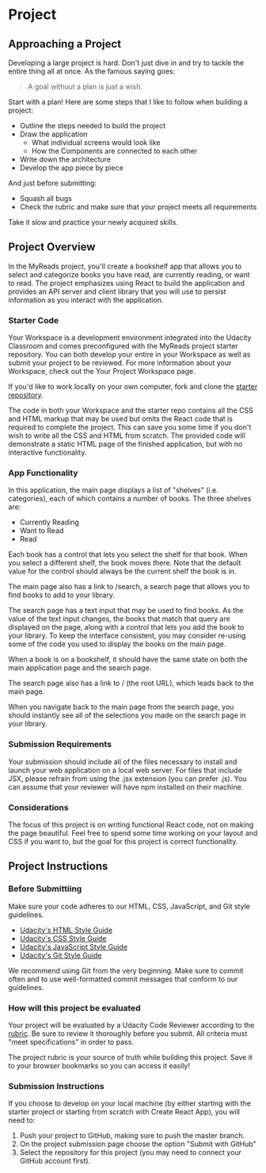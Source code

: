 # Project

## Approaching a Project

Developing a large project is hard. Don't just dive in and try to tackle the entire thing all at once. As the famous saying goes:

> A goal without a plan is just a wish.

Start with a plan! Here are some steps that I like to follow when building a project:

- Outline the steps needed to build the project
- Draw the application
    - What individual screens would look like
    - How the Components are connected to each other
- Write down the architecture
- Develop the app piece by piece

And just before submitting:

- Squash all bugs
- Check the rubric and make sure that your project meets all requirements

Take it slow and practice your newly acquired skills.

## Project Overview

In the MyReads project, you'll create a bookshelf app that allows you to select and categorize books you have read, are currently reading, or want to read. The project emphasizes using React to build the application and provides an API server and client library that you will use to persist information as you interact with the application.

### Starter Code

Your Workspace is a development environment integrated into the Udacity Classroom and comes preconfigured with the MyReads project starter repository. You can both develop your entire in your Workspace as well as submit your project to be reviewed. For more information about your Workspace, check out the Your Project Workspace page.

If you'd like to work locally on your own computer, fork and clone the [starter repository](https://github.com/udacity/reactnd-project-myreads-starter).

The code in both your Workspace and the starter repo contains all the CSS and HTML markup that may be used but omits the React code that is required to complete the project. This can save you some time if you don't wish to write all the CSS and HTML from scratch. The provided code will demonstrate a static HTML page of the finished application, but with no interactive functionality.

### App Functionality
In this application, the main page displays a list of "shelves" (i.e. categories), each of which contains a number of books. The three shelves are:

- Currently Reading
- Want to Read
- Read

Each book has a control that lets you select the shelf for that book. When you select a different shelf, the book moves there. Note that the default value for the control should always be the current shelf the book is in.

The main page also has a link to /search, a search page that allows you to find books to add to your library.

The search page has a text input that may be used to find books. As the value of the text input changes, the books that match that query are displayed on the page, along with a control that lets you add the book to your library. To keep the interface consistent, you may consider re-using some of the code you used to display the books on the main page.

When a book is on a bookshelf, it should have the same state on both the main application page and the search page.

The search page also has a link to / (the root URL), which leads back to the main page.

When you navigate back to the main page from the search page, you should instantly see all of the selections you made on the search page in your library.

### Submission Requirements
Your submission should include all of the files necessary to install and launch your web application on a local web server. For files that include JSX, please refrain from using the .jsx extension (you can prefer .js). You can assume that your reviewer will have npm installed on their machine.

### Considerations
The focus of this project is on writing functional React code, not on making the page beautiful. Feel free to spend some time working on your layout and CSS if you want to, but the goal for this project is correct functionality.

## Project Instructions
### Before Submittiing
Make sure your code adheres to our HTML, CSS, JavaScript, and Git style guidelines.

- [Udacity's HTML Style Guide](http://udacity.github.io/frontend-nanodegree-styleguide/index.html)
- [Udacity's CSS Style Guide](http://udacity.github.io/frontend-nanodegree-styleguide/css.html)
- [Udacity's JavaScript Style Guide](http://udacity.github.io/frontend-nanodegree-styleguide/javascript.html)
- [Udacity's Git Style Guide](https://udacity.github.io/git-styleguide/)

We recommend using Git from the very beginning. Make sure to commit often and to use well-formatted commit messages that conform to our guidelines.

### How will this project be evaluated
Your project will be evaluated by a Udacity Code Reviewer according to the [rubric](https://review.udacity.com/#!/rubrics/918/view). Be sure to review it thoroughly before you submit. All criteria must "meet specifications" in order to pass.

The project rubric is your source of truth while building this project. Save it to your browser bookmarks so you can access it easily!

### Submission Instructions

If you choose to develop on your local machine (by either starting with the starter project or starting from scratch with Create React App), you will need to:

1. Push your project to GitHub, making sure to push the master branch.
2. On the project submission page choose the option "Submit with GitHub"
3. Select the repository for this project (you may need to connect your GitHub account first).